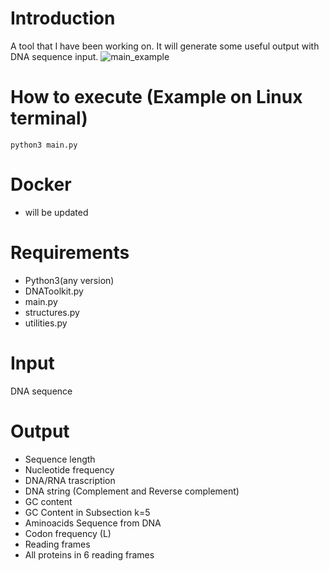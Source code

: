 # Introduction
A tool that I have been working on. It will generate some useful output with DNA sequence input.
![main_example](https://github.com/kh7939/bioinfo/assets/117690449/cb742b3e-c029-43c6-909b-e25cf25a63c1)

# How to execute (Example on Linux terminal)
```
python3 main.py
```
# Docker
- will be updated
  
# Requirements
- Python3(any version)
- DNAToolkit.py
- main.py
- structures.py
- utilities.py

# Input
DNA sequence

# Output
- Sequence length
- Nucleotide frequency
- DNA/RNA trascription
- DNA string (Complement and Reverse complement)
- GC content
- GC Content in Subsection k=5
- Aminoacids Sequence from DNA
- Codon frequency (L)
- Reading frames
- All proteins in 6 reading frames


